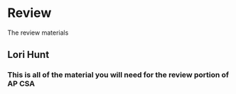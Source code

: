 # Review
The review materials
## Lori Hunt
### This is all of the material you will need for the review portion of AP CSA
